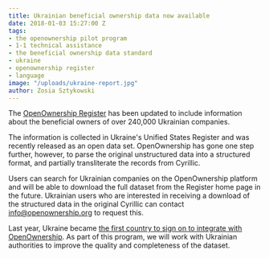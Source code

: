 ```yaml
---
title: Ukrainian beneficial ownership data now available
date: 2018-01-03 15:27:00 Z
tags:
- the openownership pilot program
- 1-1 technical assistance
- the beneficial ownership data standard
- ukraine
- openownership register
- language
image: "/uploads/ukraine-report.jpg"
author: Zosia Sztykowski
---
```


The [OpenOwnership Register](https://register.openownership.org/) has been updated to include information about the beneficial owners of over 240,000 Ukrainian companies.

The information is collected in Ukraine's Unified States Register and was recently released as an open data set. OpenOwnership has gone one step further, however, to parse the original unstructured data into a structured format, and partially transliterate the records from Cyrillic.

Users can search for Ukrainian companies on the OpenOwnership platform and will be able to download the full dataset from the Register home page in the future. Ukrainian users who are interested in receiving a download of the structured data in the original Cyrillic can contact info@openownership.org to request this.

Last year, Ukraine became [the first country to sign on to integrate with OpenOwnership](https://openownership.org/news/ukraine-becomes-the-first-country-to-integrate-with-openownership/). As part of this program, we will work with Ukrainian authorities to improve the quality and completeness of the dataset.

